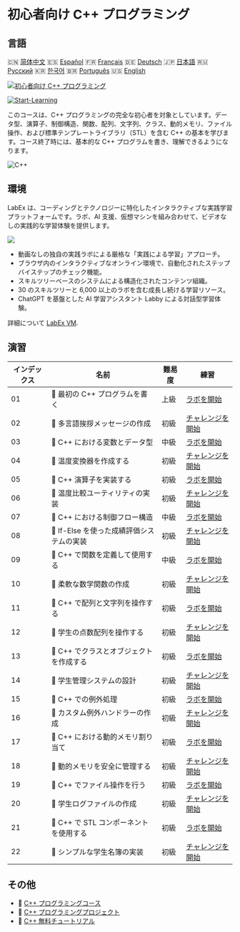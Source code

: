 # 初心者向け C++ プログラミング

## 言語

🇨🇳 [简体中文](README_zh.md) 🇪🇸 [Español](README_es.md) 🇫🇷 [Français](README_fr.md) 🇩🇪 [Deutsch](README_de.md) 🇯🇵 [日本語](README_ja.md) 🇷🇺 [Русский](README_ru.md) 🇰🇷 [한국어](README_ko.md) 🇧🇷 [Português](README_pt.md) 🇺🇸 [English](README.md) 

[![初心者向け C++ プログラミング](https://cover-creator.labex.io/cpp-programming-for-beginners.png?lang=ja)](https://labex.io/ja/courses/cpp-programming-for-beginners)

[![Start-Learning](https://img.shields.io/badge/Start-Learning-whitesmoke?style=for-the-badge)](https://labex.io/ja/courses/cpp-programming-for-beginners)

このコースは、C++ プログラミングの完全な初心者を対象としています。データ型、演算子、制御構造、関数、配列、文字列、クラス、動的メモリ、ファイル操作、および標準テンプレートライブラリ（STL）を含む C++ の基本を学びます。コース終了時には、基本的な C++ プログラムを書き、理解できるようになります。

![C++](https://img.shields.io/badge/C++-whitesmoke?style=for-the-badge&logo=c++)


## 環境

LabEx は、コーディングとテクノロジーに特化したインタラクティブな実践学習プラットフォームです。ラボ、AI 支援、仮想マシンを組み合わせて、ビデオなしの実践的な学習体験を提供します。

![](https://tutorial-screenshot.getvm.io/images/vm-1725247253.png)

- 動画なしの独自の実践ラボによる厳格な「実践による学習」アプローチ。
- ブラウザ内のインタラクティブなオンライン環境で、自動化されたステップバイステップのチェック機能。
- スキルツリーベースのシステムによる構造化されたコンテンツ組織。
- 30 のスキルツリーと 6,000 以上のラボを含む成長し続ける学習リソース。
- ChatGPT を基盤とした AI 学習アシスタント Labby による対話型学習体験。

詳細について [LabEx VM](https://support.labex.io/using-labex/virtual-machine).

## 演習

|   インデックス | 名前                                      | 難易度   | 練習                                                                                                                         |
|----------------|-------------------------------------------|----------|------------------------------------------------------------------------------------------------------------------------------|
|             01 | 📖 最初の C++ プログラムを書く            | 上級     | <a target='_blank' href='https://labex.io/ja/tutorials/cpp-write-your-first-c-program-446069'>ラボを開始</a>                 |
|             02 | 🎯 多言語挨拶メッセージの作成             | 初級     | <a target='_blank' href='https://labex.io/ja/tutorials/cpp-craft-multilingual-greeting-messages-446094'>チャレンジを開始</a> |
|             03 | 📖 C++ における変数とデータ型             | 中級     | <a target='_blank' href='https://labex.io/ja/tutorials/cpp-variables-and-data-types-in-c-446078'>ラボを開始</a>              |
|             04 | 🎯 温度変換器を作成する                   | 初級     | <a target='_blank' href='https://labex.io/ja/tutorials/c-create-a-temperature-converter-446144'>チャレンジを開始</a>         |
|             05 | 📖 C++ 演算子を実装する                   | 初級     | <a target='_blank' href='https://labex.io/ja/tutorials/cpp-implement-c-operators-446084'>ラボを開始</a>                      |
|             06 | 🎯 温度比較ユーティリティの実装           | 初級     | <a target='_blank' href='https://labex.io/ja/tutorials/implement-temperature-comparison-utility-446145'>チャレンジを開始</a> |
|             07 | 📖 C++ における制御フロー構造             | 中級     | <a target='_blank' href='https://labex.io/ja/tutorials/cpp-control-flow-structures-in-c-446083'>ラボを開始</a>               |
|             08 | 🎯 If-Else を使った成績評価システムの実装 | 初級     | <a target='_blank' href='https://labex.io/ja/tutorials/c-implement-grading-system-with-if-else-446149'>チャレンジを開始</a>  |
|             09 | 📖 C++ で関数を定義して使用する           | 中級     | <a target='_blank' href='https://labex.io/ja/tutorials/cpp-define-and-use-functions-in-c-446080'>ラボを開始</a>              |
|             10 | 🎯 柔軟な数学関数の作成                   | 初級     | <a target='_blank' href='https://labex.io/ja/tutorials/c-create-flexible-math-functions-446161'>チャレンジを開始</a>         |
|             11 | 📖 C++ で配列と文字列を操作する           | 初級     | <a target='_blank' href='https://labex.io/ja/tutorials/cpp-manipulate-arrays-and-strings-in-c-446085'>ラボを開始</a>         |
|             12 | 🎯 学生の点数配列を操作する               | 初級     | <a target='_blank' href='https://labex.io/ja/tutorials/c-manipulate-student-scores-array-446194'>チャレンジを開始</a>        |
|             13 | 📖 C++ でクラスとオブジェクトを作成する   | 初級     | <a target='_blank' href='https://labex.io/ja/tutorials/cpp-create-classes-and-objects-in-c-446079'>ラボを開始</a>            |
|             14 | 🎯 学生管理システムの設計                 | 初級     | <a target='_blank' href='https://labex.io/ja/tutorials/cpp-design-a-student-management-system-446288'>チャレンジを開始</a>   |
|             15 | 📖 C++ での例外処理                       | 初級     | <a target='_blank' href='https://labex.io/ja/tutorials/cpp-handle-exceptions-in-c-446082'>ラボを開始</a>                     |
|             16 | 🎯 カスタム例外ハンドラーの作成           | 初級     | <a target='_blank' href='https://labex.io/ja/tutorials/cpp-create-a-custom-exception-handler-446292'>チャレンジを開始</a>    |
|             17 | 📖 C++ における動的メモリ割り当て         | 初級     | <a target='_blank' href='https://labex.io/ja/tutorials/cpp-dynamic-memory-allocation-in-c-446081'>ラボを開始</a>             |
|             18 | 🎯 動的メモリを安全に管理する             | 初級     | <a target='_blank' href='https://labex.io/ja/tutorials/cpp-manage-dynamic-memory-safely-446299'>チャレンジを開始</a>         |
|             19 | 📖 C++ でファイル操作を行う               | 初級     | <a target='_blank' href='https://labex.io/ja/tutorials/cpp-perform-file-operations-in-c-446086'>ラボを開始</a>               |
|             20 | 🎯 学生ログファイルの作成                 | 初級     | <a target='_blank' href='https://labex.io/ja/tutorials/cpp-create-a-student-log-file-446297'>チャレンジを開始</a>            |
|             21 | 📖 C++ で STL コンポーネントを使用する    | 初級     | <a target='_blank' href='https://labex.io/ja/tutorials/cpp-use-stl-components-in-c-446087'>ラボを開始</a>                    |
|             22 | 🎯 シンプルな学生名簿の実装               | 初級     | <a target='_blank' href='https://labex.io/ja/tutorials/cpp-implement-a-simple-student-roster-446298'>チャレンジを開始</a>    |

## その他

- 🔗 [C++ プログラミングコース](https://github.com/labex-labs/awesome-programming-courses)
- 🔗 [C++ プログラミングプロジェクト](https://github.com/labex-labs/awesome-programming-projects)
- 🔗 [C++ 無料チュートリアル](https://github.com/labex-labs/cpp-free-tutorials)

